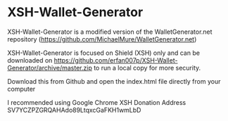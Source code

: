 # XSH-Wallet-Generator
XSH-Wallet-Generator is a modified version of the WalletGenerator.net repository (https://github.com/MichaelMure/WalletGenerator.net)

XSH-Wallet-Generator is focused on Shield (XSH) only and can be downloaded on https://github.com/erfan007p/XSH-Wallet-Generator/archive/master.zip to run a local copy for more security.

Download this from Github and open the index.html file directly from your computer

I recommended using Google Chrome
XSH Donation Address SV7YCZPZGRQAHAdo89LtqxcGaFKH1wmLbD
